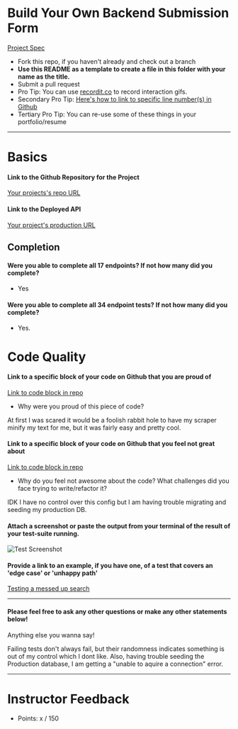 # Build Your Own Backend Submission Form

[Project Spec](http://frontend.turing.io/projects/build-your-own-backend.html)

* Fork this repo, if you haven't already and check out a branch
* **Use this README as a template to create a file in this folder with your name as the title.**
* Submit a pull request
* Pro Tip: You can use [recordit.co](http://recordit.co/) to record interaction gifs.
* Secondary Pro Tip: [Here's how to link to specific line number(s) in Github](http://stackoverflow.com/questions/23821235/how-to-link-to-specific-line-number-on-github)
* Tertiary Pro Tip: You can re-use some of these things in your portfolio/resume

------

# Basics

#### Link to the Github Repository for the Project
[Your projects's repo URL](https://github.com/dylanavery720/byobackend)

#### Link to the Deployed API
[Your project's production URL](https://bringyourownbible.herokuapp.com/)

## Completion

#### Were you able to complete all 17 endpoints? If not how many did you complete?
* Yes

#### Were you able to complete all 34 endpoint tests? If not how many did you complete?
* Yes.

# Code Quality

#### Link to a specific block of your code on Github that you are proud of
[Link to code block in repo](https://github.com/dylanavery720/byobackend/blob/master/nightmare.js)

* Why were you proud of this piece of code?

At first I was scared it would be a foolish rabbit hole to have my scraper minify my text for me, but it was fairly easy and pretty cool.

#### Link to a specific block of your code on Github that you feel not great about
[Link to code block in repo](https://github.com/dylanavery720/byobackend/blob/master/knexfile.js)

* Why do you feel not awesome about the code? What challenges did you face trying to write/refactor it?

IDK I have no control over this config but I am having trouble migrating and seeding my production DB.

#### Attach a screenshot or paste the output from your terminal of the result of your test-suite running.

![Test Screenshot](http://imgur.com/a/s0syU)

#### Provide a link to an example, if you have one, of a test that covers an 'edge case' or 'unhappy path'

[Testing a messed up search](https://github.com/dylanavery720/byobackend/blob/master/tests/server-test.js)

-----

#### Please feel free to ask any other questions or make any other statements below!

Anything else you wanna say!

Failing tests don't always fail, but their randomness indicates something is out of my control which I dont like. Also, having trouble seeding
the Production database, I am getting a "unable to aquire a connection" error. 

-----

# Instructor Feedback

- Points: x / 150
